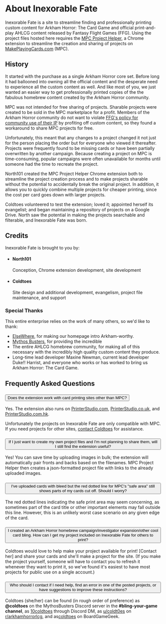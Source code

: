 ﻿<h1>About Inexorable Fate</h1>

<p class="lead">Inexorable Fate is a site to streamline finding and professionally printing custom content for Arkham Horror: The Card Game and official print-and-play AHLCG content released by Fantasy Flight Games (FFG). Using the project files hosted here requires the <a href="https://chrome.google.com/webstore/detail/mpc-project-helper/oigcfklkajlgkeblpngmbgjniiejabko">MPC Project Helper</a>, a Chrome extension to streamline the creation and sharing of projects on <a href="https://www.makeplayingcards.com/">MakePlayingCards.com</a> (MPC).</p>

<h2>History</h2>

<p>It started with the purchase as a single Arkham Horror core set. Before long it had ballooned into owning all the official content and the desperate need to experience all the custom content as well. And like most of you, we just wanted an easier way to get professionally printed copies of the the fabulous homebrew content created by the Arkham Horror community.</p> 
<p>MPC was not intended for free sharing of projects. Sharable projects were created to be sold in the MPC marketplace for a profit. Members of the Arkham Horror community do not want to violate <a href="https://images-cdn.fantasyflightgames.com/filer_public/fa/b1/fab15a15-94a6-404c-ab86-6a3b0e77a7a0/ip_policy_031419_final_v21.pdf">FFG's policy for community use of their IP</a> by profiting off custom content, so they found a workaround to share MPC projects for free.</p>
<p>Unfortunately, this meant that any changes to a project changed it not just for the person placing the order but for everyone who viewed it thereafter. Projects were frequently found to be missing cards or have been partially overwritten by another campaign. Because creating a project on MPC is time-consuming, popular campaigns were often unavailable for months until someone had the time to recreate the project.</p>
<p>North101 created the MPC Project Helper Chrome extension both to streamline the project creation process and to make projects sharable without the potential to accidentally break the original project. In addition, it allows you to quickly combine multiple projects for cheaper printing, since the cost per card goes down with larger projects.</p>
<p>Coldtoes volunteered to test the extension; loved it; appointed herself its evangelist; and began maintaining a repository of projects on a Google Drive. North saw the potential in making the projects searchable and filterable, and Inexorable Fate was born.</p>

<h2>Credits</h2>
<p>Inexorable Fate is brought to you by:</p>
<ul class="list-unstyled">
  <li>
     <h4>North101</h4>
     <p>Conception, Chrome extension development, site development</p>
  </li>
  <li>
     <h4>Coldtoes</h4>
     <p>Site design and additional development, evangelism, project file maintenance, and support</p>
  </li>
</ul>
<h3>Special Thanks</h3>
<p>This entire enterprise relies on the work of many others, so we'd like to thank:</p>
<ul class="list-unstyled">
  <li><a href="https://strengthinnumbersarkham.wordpress.com/">ElseWhere</a>, for making our homepage intro Arkham-worthy.</li>
  <li><a href="https://mythosbusters.com/">Mythos Busters</a>, for providing the incredible 
  <li>The entire AHLCG homebrew community, for making all of this necessary with the incredibly high quality custom content they produce.</li>
  <li>Long-time lead developer Maxine Newman, current lead developer Duke!! Harrist, and everyone who works or has worked to bring us Arkham Horror: The Card Game.</li> 
</ul> 

<h2>Frequently Asked Questions</h2>

<div class="accordion accordion-flush" id="faq">
   <div class="accordion-item">
      <h3 class="accordion-header" id="q-sites">
         <button class="accordion-button" type="button" data-bs-toggle="collapse" data-bs-target="#a-sites" aria-expanded="true" aria-controls="a-sites">
            Does the extension work with card printing sites other than MPC?
         </button>
      </h3>
      <div id="a-sites" class="accordion-collapse collapse show"  aria-labelledby="q-sites" data-bs-parent="#faq">
         <div class="accordion-body">
            <p>Yes. The extension also runs on <a href="http://printerstudio.com/">PrinterStudio.com</a>, <a href="http://printerstudio.co.uk/">PrinterStudio.co.uk</a>, and <a href="http://printerstudio.com.hk/">PrinterStudio.com.hk</a>.</p>
            <p>Unfortunately the projects on Inexorable Fate are only compatible with MPC. If you need projects for other sites, <a href="#q-contact">contact Coldtoes</a> for assistance.</p>
         </div>
      </div>
   </div>
   <div class="accordion-item">
      <h3 class="accordion-header" id="q-why">
         <button class="accordion-button collapsed" type="button" data-bs-toggle="collapse" data-bs-target="#a-why" aria-expanded="false" aria-controls="a-why">
            If I just want to create my own project files and I'm not planning to share them, will I still find the extension useful?
         </button>
      </h3>
      <div id="a-why" class="accordion-collapse collapse"  aria-labelledby="q-why" data-bs-parent="#faq">
         <div class="accordion-body">
            <p>Yes! You can save time by uploading images in bulk; the extension will automatically pair fronts and backs based on the filenames. MPC Project Helper then creates a json-formatted project file with links to the already uploaded images.</p>
         </div>
      </div>
   </div>
   <div class="accordion-item">
      <h3 class="accordion-header" id="q-bleed">
         <button class="accordion-button collapsed" type="button" data-bs-toggle="collapse" data-bs-target="#a-bleed" aria-expanded="false" aria-controls="a-bleed">
            I've uploaded cards with bleed but the red dotted line for MPC's "safe area" still shows parts of my cards cut off. Should I worry?
         </button>
      </h3>
      <div id="a-bleed" class="accordion-collapse collapse"  aria-labelledby="q-bleed" data-bs-parent="#faq">
         <div class="accordion-body">
            <p>The red dotted lines indicating the safe print area may seem concerning, as sometimes part of the card title or other important elements may fall outside this line. However, this is an unlikely worst case scenario on any given edge of the card.</p>
         </div>
      </div>
   </div>
   <div class="accordion-item">
      <h3 class="accordion-header" id="q-submit">
         <button class="accordion-button collapsed" type="button" data-bs-toggle="collapse" data-bs-target="#a-submit" aria-expanded="false" aria-controls="a-submit">
            I created an Arkham Horror homebrew campaign/investigator expansion/other cool card bling. How can I get my project included on Inexorable Fate for others to print?
         </button>
      </h3>
      <div id="a-submit" class="accordion-collapse collapse"  aria-labelledby="q-submit" data-bs-parent="#faq">
         <div class="accordion-body">
            <p>Coldtoes would love to help make your project available for print! [Contact her] and share your cards and she'll make a project for the site. (If you make the project yourself, someone will have to contact you to refresh it whenever they want to print it, so we've found it's easiest to have most projects for public use on a single account.)</p>
         </div>
      </div>
   </div>
   <div class="accordion-item">
      <h3 class="accordion-header" id="q-contact">
         <button class="accordion-button collapsed" type="button" data-bs-toggle="collapse" data-bs-target="#a-contact" aria-expanded="false" aria-controls="a-contact">
            Who should I contact if I need help, find an error in one of the posted projects, or have suggestions to improve these instructions?
         </button>
      </h3>
      <div id="a-contact" class="accordion-collapse collapse"  aria-labelledby="q-contact" data-bs-parent="#faq">
         <div class="accordion-body">
            <p>Coldtoes (she/her) can be found (in rough order of preference) as <strong>@coldtoes</strong> on the MythosBusters Discord server in the <strong>#bling-your-game channel</strong>, as <a href="https://discord.com/users/10coldtoes">10coldtoes</a> through Discord DM, as <a href="https://www.reddit.com/user/coldt0es">u/coldt0es</a> on <a href="https://www.reddit.com/r/arkhamhorrorlcg/">r/arkhamhorrorlcg</a>, and as<a href="https://boardgamegeek.com/user/coldtoes">coldtoes</a> on BoardGameGeek.</p>
         </div>
      </div>
   </div>
</div>
